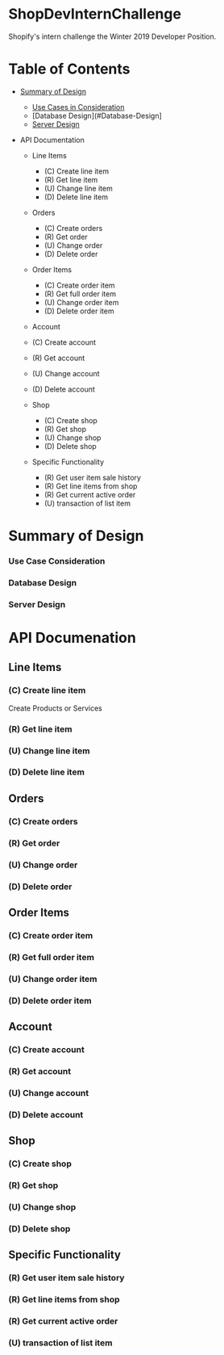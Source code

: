 # ShopDevInternChallenge
Shopify's intern challenge the Winter 2019 Developer Position.

# Table of Contents
* [Summary of Design](#Summary-of-Design)
  * [Use Cases in Consideration](#Use-Cases-in-Consideration)
  * [Database Design](#Database-Design]
  * [Server Design](#Server-Design)
 
* API Documentation
  * Line Items
    * (C) Create line item
    * (R) Get line item
    * (U) Change line item
    * (D) Delete line item

  * Orders
    * (C) Create orders
    * (R) Get order
    * (U) Change order
    * (D) Delete order

  * Order Items
    * (C) Create order item
    * (R) Get full order item
    * (U) Change order item
    * (D) Delete order item

  * Account
   * (C) Create account
   * (R) Get account
   * (U) Change account
   * (D) Delete account

  * Shop
    * (C) Create shop
    * (R) Get shop
    * (U) Change shop
    * (D) Delete shop

  * Specific Functionality
    * (R) Get user item sale history 
    * (R) Get line items from shop
    * (R) Get current active order
    * (U) transaction of list item

# Summary of Design
### Use Case Consideration
### Database Design
### Server Design


# API Documenation
## Line Items
### (C) Create line item
Create Products or Services

### (R) Get line item
### (U) Change line item
### (D) Delete line item

## Orders
### (C) Create orders
### (R) Get order
### (U) Change order
### (D) Delete order

## Order Items
### (C) Create order item
### (R) Get full order item
### (U) Change order item
### (D) Delete order item

## Account
### (C) Create account
### (R) Get account
### (U) Change account
### (D) Delete account

## Shop
### (C) Create shop
### (R) Get shop
### (U) Change shop
### (D) Delete shop

## Specific Functionality
### (R) Get user item sale history 
### (R) Get line items from shop
### (R) Get current active order
### (U) transaction of list item
